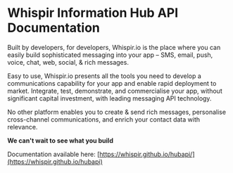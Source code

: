 Whispir Information Hub API Documentation
========

Built by developers, for developers, Whispir.io is the place where you can easily build sophisticated messaging into your app – SMS, email, push, voice, chat, web, social, & rich messages.

Easy to use, Whispir.io presents all the tools you need to develop a communications capability for your app and enable rapid deployment to market. Integrate, test, demonstrate, and commercialise your app, without significant capital investment, with leading messaging API technology.

No other platform enables you to create & send rich messages, personalise cross-channel communications, and enrich your contact data with relevance.

**We can't wait to see what you build**

Documentation available here: [https://whispir.github.io/hubapi/](https://whispir.github.io/hubapi)
